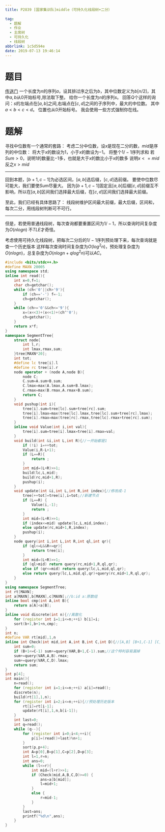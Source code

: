 ```yaml
---
title: P2839 [国家集训队]middle（可持久化线段树+二分）
  
tag:
  - 题解
  - 作业
  - 主席树
  - 可持久化
  - 线段树
abbrlink: 1c5d594e
date: 2019-07-13 19:46:14
---
```

# 题目
[传送门](https://www.luogu.org/problemnew/show/P2839)
一个长度为$n$的序列$a$，设其排过序之后为$b$，其中位数定义为$b[n/2]$，其中$a,b$从$0$开始标号,除法取下整。
给你一个长度为$n$的序列$s$。
回答$Q$个这样的询问：$s$的左端点在$[a,b]$之间,右端点在$[c,d]$之间的子序列中，最大的中位数。
其中$a<b<c<d$。
位置也从$0$开始标号。
我会使用一些方式强制你在线。
# 题解
寻找中位数有一个通常的套路：
考虑二分中位数，设$x$是现在二分的数，$mid$是序列的中位数：
将大于$x$的数设为$1$，小于$x$的数设为$-1$。
将整个$1/-1$序列求和
若$Sum>0$，说明$1$的数量比$-1$多，也就是大于$x$的数比小于$x$的数多
说明$x<=mid$
反之$x>mid$

------------------
回到本题，$[b+1,c-1]$为必选区间，$[a,b]$选后缀，$[c,d]$选前缀。
要使中位数尽可能大，我们要使$Sum$尽量大。
因为$[b+1,c-1]$固定且$[a,b]$后缀$[c,d]$前缀互不影响，所以在$[a,b]$区间我们选择最大后缀，在$[c,d]$区间我们选择最大前缀。

至此，我们已经有具体思路了：
线段树维护区间最大前缀，最大后缀，区间和，每次二分，用线段树判断可不可行。

---------------------------

但是，若使用普通线段树，每次查询都要重置区间为$1/-1$，所以查询时间复杂度为$O(nlogn)$
不$TLE$才奇怪。

考虑使用可持久化线段树，把每次二分后的$1/-1$序列预处理下来，每次查询就是查一个历史版本
这样每次查询时间复杂度为$O(log^2n)$，预处理复杂度为$O(nlogn)$，总复杂度为$O(nlogn+qlog^2n)$可以$AC$。

```cpp
#include <bits/stdc++.h>
#define MAXN 20005
using namespace std;
inline int read(){
    int x=0,f=1;
    char ch=getchar();
    while (ch<'0'||ch>'9'){
        if (ch=='-') f=-1;
        ch=getchar();
    }
    while (ch>='0'&&ch<='9'){
        x=(x<<3)+(x<<1)+(ch^'0');
        ch=getchar();
    }
    return x*f;
}
namespace SegmentTree{
    struct node{
        int l,r;
        int lmax,rmax,sum;
    }tree[MAXN*20];
    int tot;
    #define lc tree[i].l
    #define rc tree[i].r
    node operator + (node A,node B){
        node C;
        C.sum=A.sum+B.sum;
        C.lmax=max(A.lmax,A.sum+B.lmax);
        C.rmax=max(B.rmax,A.rmax+B.sum);
        return C;
    }
    void pushup(int i){
        tree[i].sum=tree[lc].sum+tree[rc].sum;
        tree[i].lmax=max(tree[lc].lmax,tree[lc].sum+tree[rc].lmax);
        tree[i].rmax=max(tree[rc].rmax,tree[lc].rmax+tree[rc].sum);
    }
    inline void Value(int i,int val){
        tree[i].sum=tree[i].lmax=tree[i].rmax=val;
    }
    void build(int &i,int L,int R){//一开始都是1
        if (!i) i=++tot;
        Value(i,R-L+1);
        if (L==R){
            return ;
        }
        int mid=(L+R)>>1;
        build(lc,L,mid);
        build(rc,mid+1,R);
        pushup(i);
    }
    void update(int &i,int L,int R,int index){//修改成-1
        tree[++tot]=tree[i],i=tot;//新建节点
        if (L==R) {
            Value(i,-1);
            return ;
        }
        int mid=(L+R)>>1;
        if (index<=mid) update(lc,L,mid,index);
        else update(rc,mid+1,R,index);
        pushup(i);
    }
    node query(int i,int L,int R,int ql,int qr){
        if (ql<=L&&R<=qr){
            return tree[i];
        }
        int mid=(L+R)>>1;
        if (ql>mid) return query(rc,mid+1,R,ql,qr);
        else if (qr<=mid) return query(lc,L,mid,ql,qr);
        else return query(lc,L,mid,ql,qr)+query(rc,mid+1,R,ql,qr);
    }
}
using namespace SegmentTree;
int rt[MAXN];
int a[MAXN],b[MAXN],c[MAXN];//b:id a:原数组
inline bool cmp(int A,int B){
    return a[A]<a[B];
}
inline void discrete(int n){//离散化
    for (register int i=1;i<=n;++i) b[i]=i;
    sort(b+1,b+1+n,cmp);
}
int n;
#define VAR rt[mid],1,n
inline int Check(int mid,int A,int B,int C,int D){//[A,B] [B+1,C-1] [C,D]
    int sum=0;
    if (B+1<=C-1) sum+=query(VAR,B+1,C-1).sum;//这个特判容易漏掉
    sum+=query(VAR,A,B).rmax;
    sum+=query(VAR,C,D).lmax;
    return sum;
}
int p[4];
int main(){
    n=read();
    for (register int i=1;i<=n;++i) a[i]=read();
    discrete(n);
    build(rt[1],1,n);
    for (register int i=2;i<=n;++i){//预处理历史版本
        rt[i]=rt[i-1];
        update(rt[i],1,n,b[i-1]);
    }
    int last=0;
    int q=read();
    while (q--){
        for (register int i=0;i<4;++i){
            p[i]=(read()+last)%n+1;
        }
        sort(p,p+4);
        int A=p[0],B=p[1],C=p[2],D=p[3];
        int l=1,r=n;
        int ans=0;
        while (l<=r){
            int mid=(l+r)>>1;
            if (Check(mid,A,B,C,D)>=0) {
                ans=a[b[mid]];
                l=mid+1;
            }
            else {
                r=mid-1;
            }
        }
        last=ans;
        printf("%d\n",ans);
    }
}
```